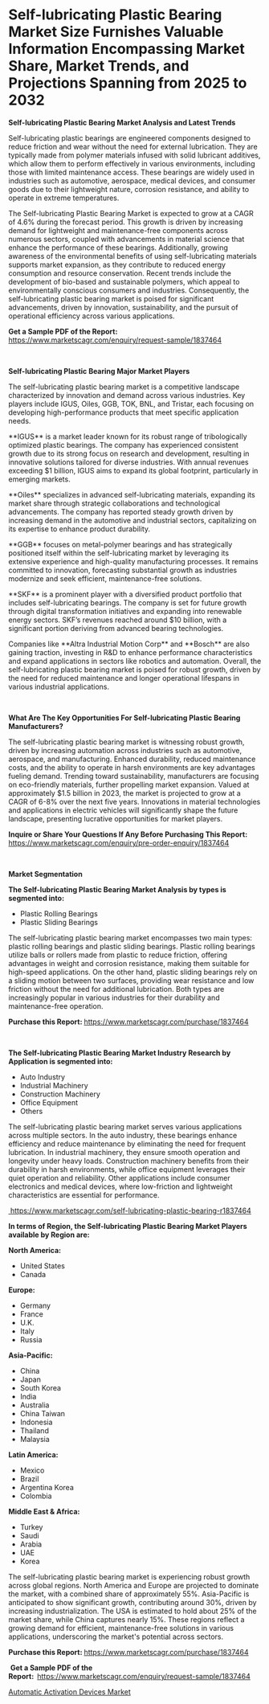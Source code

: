 <p><h1>Self-lubricating Plastic Bearing Market Size Furnishes Valuable Information Encompassing Market Share, Market Trends, and Projections Spanning from 2025 to 2032</h1></p><p><strong>Self-lubricating Plastic Bearing Market Analysis and Latest Trends</strong></p>
<p><p>Self-lubricating plastic bearings are engineered components designed to reduce friction and wear without the need for external lubrication. They are typically made from polymer materials infused with solid lubricant additives, which allow them to perform effectively in various environments, including those with limited maintenance access. These bearings are widely used in industries such as automotive, aerospace, medical devices, and consumer goods due to their lightweight nature, corrosion resistance, and ability to operate in extreme temperatures.</p><p>The Self-lubricating Plastic Bearing Market is expected to grow at a CAGR of 4.6% during the forecast period. This growth is driven by increasing demand for lightweight and maintenance-free components across numerous sectors, coupled with advancements in material science that enhance the performance of these bearings. Additionally, growing awareness of the environmental benefits of using self-lubricating materials supports market expansion, as they contribute to reduced energy consumption and resource conservation. Recent trends include the development of bio-based and sustainable polymers, which appeal to environmentally conscious consumers and industries. Consequently, the self-lubricating plastic bearing market is poised for significant advancements, driven by innovation, sustainability, and the pursuit of operational efficiency across various applications.</p></p>
<p><strong>Get a Sample PDF of the Report:&nbsp;</strong> <a href="https://www.marketscagr.com/enquiry/request-sample/1837464?utm_campaign=3561&utm_medium=2&utm_source=Github&utm_content=ia&utm_term=12042025&utm_id=self-lubricating-plastic-bearing">https://www.marketscagr.com/enquiry/request-sample/1837464</a></p>
<p>&nbsp;</p>
<p><strong>Self-lubricating Plastic Bearing Major Market Players</strong></p>
<p><p>The self-lubricating plastic bearing market is a competitive landscape characterized by innovation and demand across various industries. Key players include IGUS, Oiles, GGB, TOK, BNL, and Tristar, each focusing on developing high-performance products that meet specific application needs.</p><p>**IGUS** is a market leader known for its robust range of tribologically optimized plastic bearings. The company has experienced consistent growth due to its strong focus on research and development, resulting in innovative solutions tailored for diverse industries. With annual revenues exceeding $1 billion, IGUS aims to expand its global footprint, particularly in emerging markets.</p><p>**Oiles** specializes in advanced self-lubricating materials, expanding its market share through strategic collaborations and technological advancements. The company has reported steady growth driven by increasing demand in the automotive and industrial sectors, capitalizing on its expertise to enhance product durability.</p><p>**GGB** focuses on metal-polymer bearings and has strategically positioned itself within the self-lubricating market by leveraging its extensive experience and high-quality manufacturing processes. It remains committed to innovation, forecasting substantial growth as industries modernize and seek efficient, maintenance-free solutions.</p><p>**SKF** is a prominent player with a diversified product portfolio that includes self-lubricating bearings. The company is set for future growth through digital transformation initiatives and expanding into renewable energy sectors. SKF’s revenues reached around $10 billion, with a significant portion deriving from advanced bearing technologies.</p><p>Companies like **Altra Industrial Motion Corp** and **Bosch** are also gaining traction, investing in R&D to enhance performance characteristics and expand applications in sectors like robotics and automation. Overall, the self-lubricating plastic bearing market is poised for robust growth, driven by the need for reduced maintenance and longer operational lifespans in various industrial applications.</p></p>
<p>&nbsp;</p>
<p><strong>What Are The Key Opportunities For Self-lubricating Plastic Bearing Manufacturers?</strong></p>
<p><p>The self-lubricating plastic bearing market is witnessing robust growth, driven by increasing automation across industries such as automotive, aerospace, and manufacturing. Enhanced durability, reduced maintenance costs, and the ability to operate in harsh environments are key advantages fueling demand. Trending toward sustainability, manufacturers are focusing on eco-friendly materials, further propelling market expansion. Valued at approximately $1.5 billion in 2023, the market is projected to grow at a CAGR of 6-8% over the next five years. Innovations in material technologies and applications in electric vehicles will significantly shape the future landscape, presenting lucrative opportunities for market players.</p></p>
<p><strong>Inquire or Share Your Questions If Any Before Purchasing This Report:</strong> <a href="https://www.marketscagr.com/enquiry/pre-order-enquiry/1837464?utm_campaign=3561&utm_medium=2&utm_source=Github&utm_content=ia&utm_term=12042025&utm_id=self-lubricating-plastic-bearing">https://www.marketscagr.com/enquiry/pre-order-enquiry/1837464</a></p>
<p>&nbsp;</p>
<p><strong>Market Segmentation</strong></p>
<p><strong>The Self-lubricating Plastic Bearing Market Analysis by types is segmented into:</strong></p>
<p><ul><li>Plastic Rolling Bearings</li><li>Plastic Sliding Bearings</li></ul></p>
<p><p>The self-lubricating plastic bearing market encompasses two main types: plastic rolling bearings and plastic sliding bearings. Plastic rolling bearings utilize balls or rollers made from plastic to reduce friction, offering advantages in weight and corrosion resistance, making them suitable for high-speed applications. On the other hand, plastic sliding bearings rely on a sliding motion between two surfaces, providing wear resistance and low friction without the need for additional lubrication. Both types are increasingly popular in various industries for their durability and maintenance-free operation.</p></p>
<p><strong>Purchase this Report:&nbsp;</strong><a href="https://www.marketscagr.com/purchase/1837464?utm_campaign=3561&utm_medium=2&utm_source=Github&utm_content=ia&utm_term=12042025&utm_id=self-lubricating-plastic-bearing">https://www.marketscagr.com/purchase/1837464</a></p>
<p>&nbsp;</p>
<p><strong>The Self-lubricating Plastic Bearing Market Industry Research by Application is segmented into:</strong></p>
<p><ul><li>Auto Industry</li><li>Industrial Machinery</li><li>Construction Machinery</li><li>Office Equipment</li><li>Others</li></ul></p>
<p><p>The self-lubricating plastic bearing market serves various applications across multiple sectors. In the auto industry, these bearings enhance efficiency and reduce maintenance by eliminating the need for frequent lubrication. In industrial machinery, they ensure smooth operation and longevity under heavy loads. Construction machinery benefits from their durability in harsh environments, while office equipment leverages their quiet operation and reliability. Other applications include consumer electronics and medical devices, where low-friction and lightweight characteristics are essential for performance.</p></p>
<p><a href="https://www.marketscagr.com/self-lubricating-plastic-bearing-r1837464?utm_campaign=3561&utm_medium=2&utm_source=Github&utm_content=ia&utm_term=12042025&utm_id=self-lubricating-plastic-bearing">&nbsp;https://www.marketscagr.com/self-lubricating-plastic-bearing-r1837464</a></p>
<p><strong>In terms of Region, the Self-lubricating Plastic Bearing Market Players available by Region are:</strong></p>
<p>
    <p> <strong> North America: </strong>
        <ul>
            <li>United States</li>
            <li>Canada</li>
        </ul>
        </p> 
    <p> <strong> Europe: </strong>
        <ul>
            <li>Germany</li>
            <li>France</li>
            <li>U.K.</li>
            <li>Italy</li>
            <li>Russia</li>
        </ul>
        </p> 
    <p> <strong> Asia-Pacific: </strong>
        <ul>
            <li>China</li>
            <li>Japan</li>
            <li>South Korea</li>
            <li>India</li>
            <li>Australia</li>
            <li>China Taiwan</li>
            <li>Indonesia</li>
            <li>Thailand</li>
            <li>Malaysia</li>
        </ul>
        </p> 
    <p> <strong> Latin America: </strong>
        <ul>
            <li>Mexico</li>
            <li>Brazil</li>
            <li>Argentina Korea</li>
            <li>Colombia</li>
        </ul>
        </p> 
    <p> <strong> Middle East & Africa: </strong>
        <ul>
            <li>Turkey</li>
            <li>Saudi</li>
            <li>Arabia</li>
            <li>UAE</li>
            <li>Korea</li>
        </ul>
    </p>
    </p>
<p><p>The self-lubricating plastic bearing market is experiencing robust growth across global regions. North America and Europe are projected to dominate the market, with a combined share of approximately 55%. Asia-Pacific is anticipated to show significant growth, contributing around 30%, driven by increasing industrialization. The USA is estimated to hold about 25% of the market share, while China captures nearly 15%. These regions reflect a growing demand for efficient, maintenance-free solutions in various applications, underscoring the market's potential across sectors.</p></p>
<p><strong>Purchase this Report: </strong><a href="https://www.marketscagr.com/purchase/1837464?utm_campaign=3561&utm_medium=2&utm_source=Github&utm_content=ia&utm_term=12042025&utm_id=self-lubricating-plastic-bearing">https://www.marketscagr.com/purchase/1837464</a></p>
<p>&nbsp;<strong>Get a Sample PDF of the Report:&nbsp;&nbsp;</strong><a href="https://www.marketscagr.com/enquiry/request-sample/1837464?utm_campaign=3561&utm_medium=2&utm_source=Github&utm_content=ia&utm_term=12042025&utm_id=self-lubricating-plastic-bearing">https://www.marketscagr.com/enquiry/request-sample/1837464</a></p>
<p><strong></strong></p>
<p><p><a href="https://github.com/jenithschijf/Market-Research-Report-List-1/blob/main/automatic-activation-devices-market.md?utm_campaign=3561&utm_medium=2&utm_source=Github&utm_content=ia&utm_term=12042025&utm_id=self-lubricating-plastic-bearing">Automatic Activation Devices Market</a></p></p>